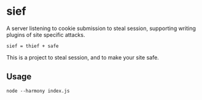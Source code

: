 sief
=============

A server listening to cookie submission to steal session, supporting writing plugins of site specific attacks.

    sief = thief + safe

This is a project to steal session, and to make your site safe.

## Usage

    node --harmony index.js
